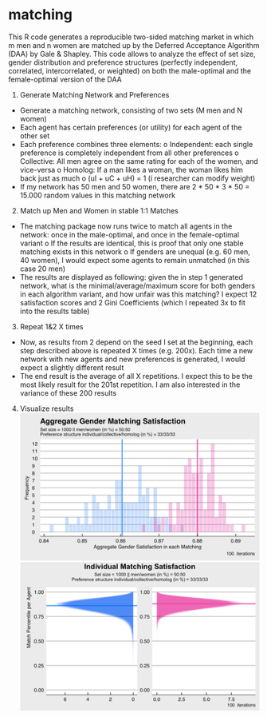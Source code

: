 # matching
This R code generates a reproducible two-sided matching market in which m men and n women are matched up by the Deferred Acceptance Algorithm (DAA) by Gale & Shapley. This code allows to analyze the effect of set size, gender distribution and preference structures (perfectly independent, correlated, intercorrelated, or weighted) on both the male-optimal and the female-optimal version of the DAA

1.	Generate Matching Network and Preferences
-	Generate a matching network, consisting of two sets (M men and N women)
-	Each agent has certain preferences (or utility) for each agent of the other set 
-	Each preference combines three elements:
o	Independent: each single preference is completely independent from all other preferences
o	Collective: All men agree on the same rating for each of the women, and vice-versa
o	Homolog: If a man likes a woman, the woman likes him back just as much
o	(uI + uC + uH) = 1 (í researcher can modify weight)
-	If my network has 50 men and 50 women, there are 2 * 50 * 3 * 50 = 15.000 random values in this matching network

2.	Match up Men and Women in stable 1:1 Matches
-	The matching package now runs twice to match all agents in the network: once in the male-optimal, and once in the female-optimal variant
o	If the results are identical, this is proof that only one stable matching exists in this network
o	If genders are unequal (e.g. 60 men, 40 women), I would expect some agents to remain unmatched (in this case 20 men)
-	The results are displayed as following: given the in step 1 generated network, what is the minimal/average/maximum score for both genders in each algorithm variant, and how unfair was this matching? I expect 12 satisfaction scores and 2 Gini Coefficients (which I repeated 3x to fit into the results table)

3.	Repeat 1&2 X times
-	Now, as results from 2 depend on the seed I set at the beginning, each step described above is repeated X times (e.g. 200x). Each time a new network with new agents and new preferences is generated, I would expect a slightly different result
-	The end result is the average of all X repetitions. I expect this to be the most likely result for the 201st repetition. I am also interested in the variance of these 200 results

4. Visualize results
![alt text](aggregateGenderMatchingSatisfaction.png "Description goes here")
![alt text](individualMatchingSatisfaction.png "Description goes here")
